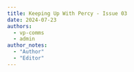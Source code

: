 ```yaml
---
title: Keeping Up With Percy - Issue 03
date: 2024-07-23
authors:
  - vp-comms
  - admin
author_notes:
  - "Author"
  - "Editor"
---
```

